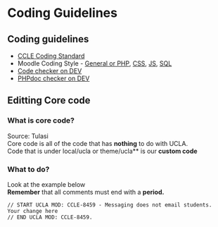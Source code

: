# Coding Guidelines

## Coding guidelines
- [CCLE Coding Standard](https://ccle.ucla.edu/mod/wiki/view.php?pageid=1639)
- Moodle Coding Style - [General or PHP](https://docs.moodle.org/dev/Coding_style),
[CSS](https://docs.moodle.org/dev/CSS_Coding_Style),
[JS](https://docs.moodle.org/dev/Javascript/Coding_Style),
[SQL](https://docs.moodle.org/dev/SQL_coding_style)
- [Code checker on DEV](http://localhost:8000/local/codechecker/index.php)
- [PHPdoc checker on DEV](http://localhost:8000/local/moodlecheck/index.php)

## Editting Core code
### What is core code?
Source: Tulasi\
Core code is all of the code that has **nothing** to do with UCLA. \
Code that is under local/ucla or theme/ucla** is our **custom code**
### What to do?
Look at the example below\
**Remember** that all comments must end with a **period.**
```
// START UCLA MOD: CCLE-8459 - Messaging does not email students.
Your change here
// END UCLA MOD: CCLE-8459.
```


